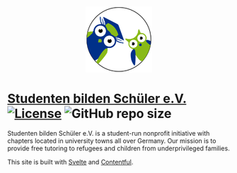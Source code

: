 <p align="center">
  <a href="https://studenten-bilden-schueler.de"><img src="static/favicon.svg" alt="Favicon" width=150></a>
</p>

# [Studenten bilden Schüler e.V.](https://studenten-bilden-schueler.de) [![License](https://img.shields.io/github/license/StudentenBildenSchueler/website?label=License)](/license) ![GitHub repo size](https://img.shields.io/github/repo-size/StudentenBildenSchueler/website?label=Repo+Size)

Studenten bilden Schüler e.V. is a student-run nonprofit initiative with chapters located in university towns all over Germany. Our mission is to provide free tutoring to refugees and children from underprivileged families.

This site is built with [Svelte](https://github.com/sveltejs/svelte) and [Contentful](https://contentful.com).
